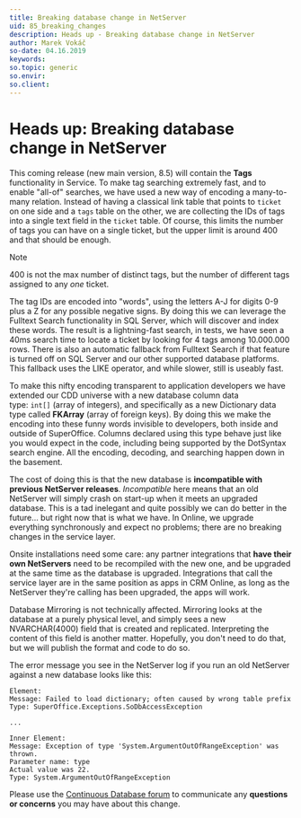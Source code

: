 ```yaml
---
title: Breaking database change in NetServer
uid: 85_breaking_changes
description: Heads up - Breaking database change in NetServer
author: Marek Vokáč
so-date: 04.16.2019
keywords:
so.topic: generic
so.envir:
so.client:
---
```


# Heads up: Breaking database change in NetServer

This coming release (new main version, 8.5) will contain the **Tags** functionality in Service. To make tag searching extremely fast, and to enable "all-of" searches, we have used a new way of encoding a many-to-many relation. Instead of having a classical link table that points to `ticket` on one side and a `tags` table on the other, we are collecting the IDs of tags into a single text field in the `ticket` table. Of course, this limits the number of tags you can have on a single ticket, but the upper limit is around 400 and that should be enough.

> [!NOTE]
> 400 is not the max number of distinct tags, but the number of different tags assigned to any *one* ticket.

The tag IDs are encoded into "words", using the letters A-J for digits 0-9 plus a Z for any possible negative signs. By doing this we can leverage the Fulltext Search functionality in SQL Server, which will discover and index these words. The result is a lightning-fast search, in tests, we have seen a 40ms search time to locate a ticket by looking for 4 tags among 10.000.000 rows. There is also an automatic fallback from Fulltext Search if that feature is turned off on SQL Server and our other supported database platforms. This fallback uses the LIKE operator, and while slower, still is useably fast.

To make this nifty encoding transparent to application developers we have extended our CDD universe with a new database column data type: `int[]` (array of integers), and specifically as a new Dictionary data type called **FKArray** (array of foreign keys). By doing this we make the encoding into these funny words invisible to developers, both inside and outside of SuperOffice. Columns declared using this type behave just like you would expect in the code, including being supported by the DotSyntax search engine. All the encoding, decoding, and searching happen down in the basement.

The cost of doing this is that the new database is **incompatible with previous NetServer releases**. *Incompatible* here means that an old NetServer will simply crash on start-up when it meets an upgraded database. This is a tad inelegant and quite possibly we can do better in the future… but right now that is what we have. In Online, we upgrade everything synchronously and expect no problems; there are no breaking changes in the service layer.

Onsite installations need some care: any partner integrations that **have their own NetServers** need to be recompiled with the new one, and be upgraded at the same time as the database is upgraded. Integrations that call the service layer are in the same position as apps in CRM Online, as long as the NetServer they're calling has been upgraded, the apps will work.

Database Mirroring is not technically affected. Mirroring looks at the database at a purely physical level, and simply sees a new NVARCHAR(4000) field that is created and replicated. Interpreting the content of this field is another matter. Hopefully, you don't need to do that, but we will publish the format and code to do so.

The error message you see in the NetServer log if you run an old NetServer against a new database looks like this:

```text
Element:
Message: Failed to load dictionary; often caused by wrong table prefix
Type: SuperOffice.Exceptions.SoDbAccessException

...

Inner Element:
Message: Exception of type 'System.ArgumentOutOfRangeException' was thrown.
Parameter name: type
Actual value was 22.
Type: System.ArgumentOutOfRangeException
```

Please use the [Continuous Database forum][1] to communicate any **questions or concerns** you may have about this change.

<!-- Referenced links -->
[1]: https://community.superoffice.com/en/technical/forums/api-forums/client-libraries-and-tools/
